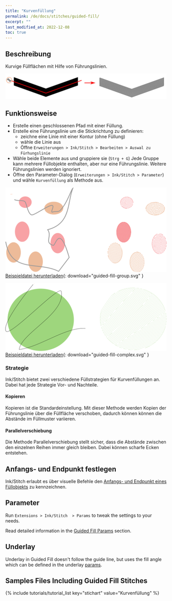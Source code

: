 ```yaml
---
title: "Kurvenfüllung"
permalink: /de/docs/stitches/guided-fill/
excerpt: ""
last_modified_at: 2022-12-08
toc: true
---
```

## Beschreibung

Kurvige Füllflächen  mit Hilfe von Führungslinien.

![Fill stitch detail](/assets/images/docs/guided-fill-detail.jpg)

## Funktionsweise

* Erstelle einen geschlossenen Pfad mit einer Füllung.
* Erstelle eine Führungslinie um die Stickrichtung zu definieren:
    * zeichne eine Linie mit einer Kontur (ohne Füllung)
    * wähle die Linie aus
    * Öffne `Erweiterungen > Ink/Stitch > Bearbeiten > Auswal zu Fürhungslinie`
* Wähle beide Elemente aus und gruppiere sie (`Strg + G`)
  Jede Gruppe kann mehrere Füllobjekte enthalten, aber nur eine Führungslinie.
  Weitere Führungslinien werden ignoriert.
* Öffne den Parameter-Dialog (`Erweiterungen > Ink/Stitch > Parameter`) und wähle `Kurvenfüllung` als Methode aus.

![Guided Fill Group](/assets/images/docs/guided-fill-group.svg)
[Beispieldatei herunterladen](/assets/images/docs/guided-fill-group.svg){: download="guided-fill-group.svg" }

![Guided fill group](/assets/images/docs/guided-fill-complex.svg)
[Beispieldatei herunterladen](/assets/images/docs/guided-fill-complex.svg){: download="guided-fill-complex.svg" }

### Strategie

Ink/Stitch bietet zwei verschiedene Füllstrategien für Kurvenfüllungen an. Dabei hat jede Strategie Vor- und Nachteile.

#### Kopieren

Kopieren ist die Standardeinstellung. Mit dieser Methode werden Kopien der Führungslinie über die Füllfläche verschoben, dadurch können können die Abstände im Füllmuster variieren.

#### Parallelverschiebung

Die Methode Parallelverschiebung stellt sicher, dass die Abstände zwischen den einzelnen Reihen immer gleich bleiben. Dabei können scharfe Ecken entstehen.

## Anfangs- und Endpunkt festlegen

Ink/Stitch erlaubt es über visuelle Befehle den [Anfangs- und Endpunkt eines Füllobjekts](/de/docs/commands) zu kennzeichnen.

## Parameter

Run `Extensions > Ink/Stitch  > Params` to tweak the settings to your needs.

Read detailed information in the [Guided Fill Params](/de/docs/params/#kurvvenfüllung-parameter) section.

## Underlay

Underlay in Guided Fill doesn't follow the guide line, but uses the fill angle which can be defined in the underlay [params](/docs/params/#fill-underlay).

## Samples Files Including Guided Fill Stitches
{% include tutorials/tutorial_list key="stichart" value="Kurvenfüllung" %}
